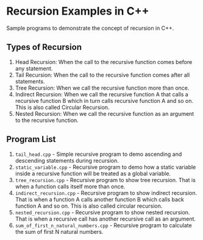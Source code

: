 # Recursion Examples in C++
Sample programs to demonstrate the concept of recursion in C++.

## Types of Recursion
1. Head Recursion: When the call to the recursive function comes before any
   statement.
2. Tail Recursion: When the call to the recursive function comes after all
   statements.
3. Tree Recursion: When we call the recursive function more than once.
5. Indirect Recursion: When we call the recursive function A that calls a
   recursive function B which in turn calls recursive function A and so on. This
   is also called Circular Recursion.
5. Nested Recursion: When we call the recursive function as an argument to the
   recursive function.

## Program List
1. `tail_head.cpp` - Simple recursive program to demo ascending and descending
   statements during recursion.
2. `static_variable.cpp` - Recursive program to demo how a static variable inside
   a recursive function will be treated as a global variable.
3. `tree_recursion.cpp` - Recursive program to show tree recursion. That is when
   a function calls itself more than once.
4. `indirect_recursion.cpp` - Recursive program to show indirect recursion. That
   is when a function A calls another function B which calls back function A and
   so on. This is also called circular recursion.
5. `nested_recursion.cpp` - Recursive program to show nested recursion. That is
   when a recursive call has another recursive call as an argument.
6. `sum_of_first_n_natural_numbers.cpp` - Recursive program to calculate the sum
   of first N natural numbers.

